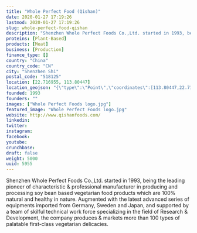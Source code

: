 ```yaml
---
title: "Whole Perfect Food (Qishan)"
date: 2020-01-27 17:19:26
lastmod: 2020-01-27 17:19:26
slug: whole-perfect-food-qishan
description: "Shenzhen Whole Perfect Foods Co.,Ltd. started in 1993, being the leading pioneer of characteristic &amp; professional manufacturer in producing and processing soy bean based vegetarian food products which are 100% natural and healthy in nature. Augmented with the latest advanced series of equipments imported from Germany, Sweden and Japan, and supported by a team of skilful technical work force specializing in the field of Research &amp; Development, the company produces &amp; markets more than 100 types of palatable first-class vegetarian delicacies."
proteins: [Plant-Based]
products: [Meat]
business: [Production]
finance_type: []
country: "China"
country_code: "CN"
city: "Shenzhen Shi"
postal_code: "518125"
location: [22.716955, 113.80447]
location_geojson: "{\"type\":\"Point\",\"coordinates\":[113.80447,22.716955]}"
founded: 1993
founders: ""
images: ["Whole Perfect Foods logo.jpg"]
featured_image: "Whole Perfect Foods logo.jpg"
website: http://www.qishanfoods.com/
linkedin: 
twitter: 
instagram: 
facebook: 
youtube: 
crunchbase: 
draft: false
weight: 5000
uuid: 5955
---
```

Shenzhen Whole Perfect Foods Co.,Ltd. started in 1993, being the leading pioneer of characteristic &amp; professional manufacturer in producing and processing soy bean based vegetarian food products which are 100% natural and healthy in nature. Augmented with the latest advanced series of equipments imported from Germany, Sweden and Japan, and supported by a team of skilful technical work force specializing in the field of Research &amp; Development, the company produces &amp; markets more than 100 types of palatable first-class vegetarian delicacies.
